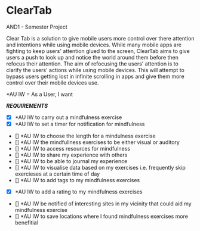# ClearTab
AND1 - Semester Project

Clear Tab is a solution to give mobile users more control over there attention and intentions while using mobile devices. While many mobile apps are fighting to keep users'
attention glued to the screen, ClearTab aims to give users a push to look up and notice the world around them before then refocus their attention. The aim of refocusing 
the users' attention is to clarify the users' actions while using mobile devices. This will attempt to bypass users getting lost in infinite scrolling in apps and give
them more control over their mobile devices use.

*AU IW = As a User, I want


***REQUIREMENTS***

- [x] *AU IW to carry out a mindfulness exercise 
- [x] *AU IW to set a timer for notification for mindfulness
- [] *AU IW to choose the length for a mindulness exercise
- [] *AU IW the mindfullness exercises to be either visual or auditory 
- [] *AU IW to access resources for mindfulness
- [] *AU IW to share my experience with others
- [] *AU IW to be able to journal my experience
- [] *AU IW to visualise data based on my exercises i.e. frequently skip exercieses at a certain time of day
- [] *AU IW to add tags to my mindfulness exercises
- [x] *AU IW to add a rating to my mindfulness exercises
- [] *AU IW be notified of interesting sites in my vicinity that could aid my mindfulness exercise
- [] *AU IW to save locations where I found mindfulness exercises more benefitial 

